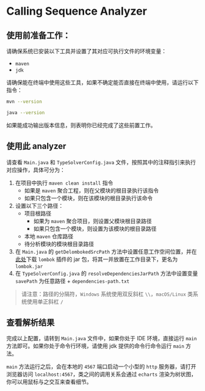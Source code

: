 # Calling Sequence Analyzer
## 使用前准备工作：
请确保系统已安装以下工具并设置了其对应可执行文件的环境变量：
- `maven`
- `jdk`

请确保能在终端中使用这些工具，如果不确定能否直接在终端中使用，请运行以下指令：
```bash
mvn --version

java --version
```
如果能成功输出版本信息，则表明你已经完成了这些前置工作。

## 使用此 analyzer
请查看 `Main.java` 和 `TypeSolverConfig.java` 文件，按照其中的注释指引来执行对应操作，具体可分为：
1. 在项目中执行 `maven clean install` 指令
   - 如果是 `maven` 聚合工程，则在父模块的根目录执行该指令
   - 如果只包含一个模块，则在该模块的根目录执行该命令
2. 设置以下三个路径：
   - 项目根路径
     - 如果为 `maven` 聚合项目，则设置父模块根目录路径
     - 如果只包含一个模块，则设置为该模块的根目录路径
   - 本地 `maven` 仓库路径
   - 待分析模块的模块根目录路径
3. 在 `Main.java` 的 `getDelombokedSrcPath` 方法中设置任意工作空间位置，并在[此处](https://projectlombok.org/download)下载 `lombok` 插件的 jar 包，将其一并放置在工作目录下，更名为 `lombok.jar`
4. 在 `TypeSolverConfig.java` 的 `resolveDependenciesJarPath` 方法中设置变量 `savePath` 为任意路径 + `dependencies-path.txt`
> 请注意：路径的分隔符，`Windows` 系统使用双反斜杠 `\\`，`macOS/Linux` 类系统使用单正斜杠 `/`

## 查看解析结果
完成以上配置，请转到 `Main.java` 文件中，如果你处于 IDE 环境，直接运行 `main` 方法即可。如果你处于命令行环境，请使用 jdk 提供的命令行命令运行 `main` 方法。

`main` 方法运行之后，会在本地的 `4567` 端口启动一个小型的 `http` 服务器，请打开浏览器访问 `localhost:4567`，类之间的调用关系会通过 `echarts` 渲染为树状图，你可以用鼠标与之交互来查看细节。
